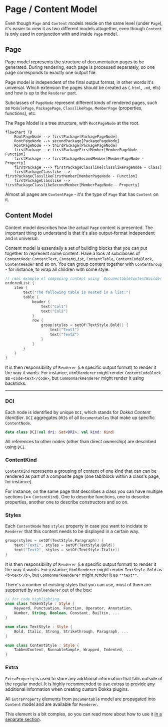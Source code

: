 # Page / Content Model

Even though `Page` and `Content` models reside on the same level (under `Page`), it's easier to view it as two different
models altogether, even though `Content` is only used in conjunction with and inside `Page` model.

## Page

Page model represents the structure of documentation pages to be generated. During rendering, each page
is processed separately, so one page corresponds to exactly one output file.

Page model is independent of the final output format, in other words it's universal. Which extension the pages
should be created as (`.html`, `.md`, etc) and how is up to the `Renderer` part.

Subclasses of `PageNode` represent different kinds of rendered pages, such as `ModulePage`, `PackagePage`,
`ClasslikePage`, `MemberPage` (properties, functions), etc.

The Page Model is a tree structure, with `RootPageNode` at the root.

```mermaid
flowchart TD
    RootPageNode --> firstPackage[PackagePageNode]
    RootPageNode --> secondPackage[PackagePageNode]
    RootPageNode --> thirdPackage[PackagePageNode]
    firstPackage --> firstPackageFirstMember[MemberPageNode - Function]
    firstPackage --> firstPackageSecondMember[MemberPageNode - Property]
    firstPackage ---> firstPackageClasslike[ClasslikePageNode - Class]
    firstPackageClasslike --> firstPackageClasslikeFirstMember[MemberPageNode - Function]
    firstPackageClasslike --> firstPackageClasslikeSecondMember[MemberPageNode - Property]
```

Almost all pages are `ContentPage` - it's the type of `Page` that has `Content` on it.

## Content Model

Content model describes how the actual `Page` content is presented. The important thing to understand is that it's
also output-format independent and is universal.

Content model is essentially a set of building blocks that you can put together to represent some content.
Have a look at subclasses of `ContentNode`: `ContentText`, `ContentList`, `ContentTable`, `ContentCodeBlock`, 
`ContentHeader` and so on. You can group content together with `ContentGroup` - for instance,
to wrap all children with some style.

```kotlin
// real example of composing content using `DocumentableContentBuilder` DSL
orderedList {
    item {
        text("The following table is nested in a list:")
        table {
            header {
                text("Col1")
                text("Col2")
            }
            row {
                group(styles = setOf(TextStyle.Bold)) {
                    text("Text1")
                    text("Text2")
                }
            }
        }
    }
}
```

It is then responsibility of `Renderer` (i.e specific output format) to render it the way it wants. For instance,
`HtmlRenderer` might render `ContentCodeBlock` as `<code>text</code>`, but `CommonmarkRenderer` might render it using
backticks.

___

### DCI

Each node is identified by unique `DCI`, which stands for _Dokka Content Identifier_. `DCI` aggregates `DRI`s of all
`Documentables` that make up specific `ContentNode`.

```kotlin
data class DCI(val dri: Set<DRI>, val kind: Kind)
```

All references to other nodes (other than direct ownership) are described using `DCI`.

### ContentKind

`ContentKind` represents a grouping of content of one kind that can can be rendered as part of a composite
page (one tab/block within a class's page, for instance).

For instance, on the same page that describes a class you can have multiple sections (== `ContentKind`).
One to describe functions, one to describe properties, another one to describe constructors and so on.

### Styles

Each `ContentNode` has `styles` property in case you want to incidate to `Renderer` that this content needs to be
displayed in a certain way.

```kotlin
group(styles = setOf(TextStyle.Paragraph)) {
    text("Text1", styles = setOf(TextStyle.Bold))
    text("Text2", styles = setOf(TextStyle.Italic))
}
```

It is then responsibility of `Renderer` (i.e specific output format) to render it the way it wants. For instance,
`HtmlRenderer` might render `TextStyle.Bold` as `<b>text</b>`, but `CommonmarkRenderer` might render it as `**text**`.

There's a number of existing styles that you can use, most of them are supported by `HtmlRenderer` out of the box:

```kotlin
// for code highlighting
enum class TokenStyle : Style {
    Keyword, Punctuation, Function, Operator, Annotation,
    Number, String, Boolean, Constant, Builtin, ...
}

enum class TextStyle : Style {
    Bold, Italic, Strong, Strikethrough, Paragraph, ...
}

enum class ContentStyle : Style {
    TabbedContent, RunnableSample, Wrapped, Indented, ...
}
```

### Extra

`ExtraProperty` is used to store any additional information that falls outside of the regular model. It is highly
recommended to use extras to provide any additional information when creating custom Dokka plugins.

All `ExtraProperty` elements from `Documentable` model are propagated into `Content` model and are available
for `Renderer`.

This element is a bit complex, so you can read more about how to use it [in a separate section](extra.md).
